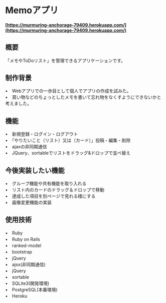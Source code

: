 # Memoアプリ

#### [https://murmuring-anchorage-79409.herokuapp.com/](https://murmuring-anchorage-79409.herokuapp.com/)

## 概要
「メモやToDoリスト」を管理できるアプリケーションです。

## 制作背景
•　Webアプリでの一歩目として個人でアプリの作成を試みた。　<br>
•　買い物などのちょっとしたメモを書いて忘れ物をなくすようにできないかと考えました。

## 機能
•　新規登録・ログイン・ログアウト　<br>
•　「やりたいこと（リスト）又は（カード）」投稿・編集・削除　<br>
•　ajaxの非同期通信　<br>
•　JQuery、sortableでリストをドラッグ&ドロップで並べ替え

## 今後実装したい機能
•　グループ機能や共有機能を取り入れる<br>
•　リスト内のカードのドラッグ＆ドロップで移動<br>
•　達成した項目を別ページで見れる様にする<br>
•　画像変更機能の実装

## 使用技術
•　Ruby<br>
•　Ruby on Rails<br>
•　ranked-model<br>
•　bootstrap<br>
•　jQuery<br>
•　ajsx(非同期通信)<br>
•　jQuery<br>
•　sortable<br>
•　SQLite3(開発環境)<br>
•　PostgreSQL(本番環境)<br>
•　Heroku
